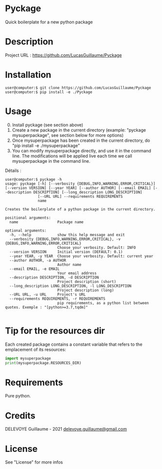 # Pyckage

Quick boilerplate for a new python package

# Description

Project URL : <https://github.com/LucasGuillaume/Pyckage>

# Installation

```console
user@computer:$ git clone https://github.com/LucasGuillaume/Pyckage
user@computer:$ pip install -e ./Pyckage
```

# Usage

0) Install pyckage (see section above)
2) Create a new package in the current directory (example: "pyckage mysuperpackage", see section below for more options)
3) Once mysuperpackage has been created in the current directory, do "pip install -e ./mysuperpackage"
4) You can modify mysuperpackage directly, and use it in the command line. The modifications will be applied live each time we call mysuperpackage in the command line.


Détails : 

```console
user@computer:$ pyckage -h
usage: pyckage [-h] [--verbosity {DEBUG,INFO,WARNING,ERROR,CRITICAL}] [--version VERSION] [--year YEAR] [--author AUTHOR] [--email EMAIL] [--description DESCRIPTION] [--long_description LONG_DESCRIPTION]
               [--URL URL] --requirements REQUIREMENTS
               name

Creates the boilerplate of a python package in the current directory.

positional arguments:
  name                  Package name

optional arguments:
  -h, --help            show this help message and exit
  --verbosity {DEBUG,INFO,WARNING,ERROR,CRITICAL}, -v {DEBUG,INFO,WARNING,ERROR,CRITICAL}
                        Choose your verbosity. Default: INFO
  --version VERSION     Initial version (DEFAULT: 0.1)
  --year YEAR, -y YEAR  Choose your verbosity. Default: current year
  --author AUTHOR, -a AUTHOR
                        Author name
  --email EMAIL, -e EMAIL
                        Your email address
  --description DESCRIPTION, -d DESCRIPTION
                        Project description (short)
  --long_description LONG_DESCRIPTION, -l LONG_DESCRIPTION
                        Project description (long)
  --URL URL, -u URL     Project's URL
  --requirements REQUIREMENTS, -r REQUIREMENTS
                        pip requirements, as a python list between quotes. Exemple : "[python>=3.7,tqdm]"


```

# Tip for the resources dir

Each created package contains a constant variable that refers to the emplacement of its resources: 

```python
import mysuperpackage
print(mysuperpackage.RESOURCES_DIR)
```

# Requirements

Pure python.

# Credits

DELEVOYE Guillaume - 2021
delevoye.guillaume@gmail.com

# License


See "License" for more infos
